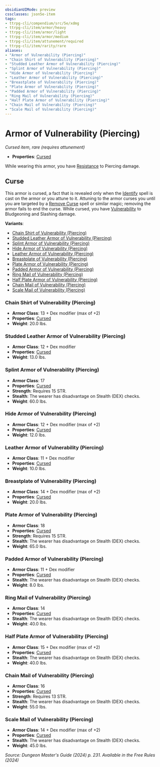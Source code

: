 ```yaml
---
obsidianUIMode: preview
cssclasses: json5e-item
tags:
- ttrpg-cli/compendium/src/5e/xdmg
- ttrpg-cli/item/armor/heavy
- ttrpg-cli/item/armor/light
- ttrpg-cli/item/armor/medium
- ttrpg-cli/item/attunement/required
- ttrpg-cli/item/rarity/rare
aliases: 
- "Armor of Vulnerability (Piercing)"
- "Chain Shirt of Vulnerability (Piercing)"
- "Studded Leather Armor of Vulnerability (Piercing)"
- "Splint Armor of Vulnerability (Piercing)"
- "Hide Armor of Vulnerability (Piercing)"
- "Leather Armor of Vulnerability (Piercing)"
- "Breastplate of Vulnerability (Piercing)"
- "Plate Armor of Vulnerability (Piercing)"
- "Padded Armor of Vulnerability (Piercing)"
- "Ring Mail of Vulnerability (Piercing)"
- "Half Plate Armor of Vulnerability (Piercing)"
- "Chain Mail of Vulnerability (Piercing)"
- "Scale Mail of Vulnerability (Piercing)"
---
```

# Armor of Vulnerability (Piercing)
*Cursed item, rare (requires attunement)*  


- **Properties**: [Cursed](3-Mechanics/CLI/rules/item-properties.md#Cursed%20Items)

While wearing this armor, you have [Resistance](3-Mechanics/CLI/rules/variant-rules/resistance-xphb.md) to Piercing damage.

## Curse

This armor is cursed, a fact that is revealed only when the [Identify](3-Mechanics/CLI/spells/identify-xphb.md) spell is cast on the armor or you attune to it. Attuning to the armor curses you until you are targeted by a [Remove Curse](3-Mechanics/CLI/spells/remove-curse-xphb.md) spell or similar magic; removing the armor fails to end the curse. While cursed, you have [Vulnerability](3-Mechanics/CLI/rules/variant-rules/vulnerability-xphb.md) to Bludgeoning and Slashing damage.

**Variants**:
- [Chain Shirt of Vulnerability (Piercing)](#Chain%20Shirt%20of%20Vulnerability%20(Piercing))
- [Studded Leather Armor of Vulnerability (Piercing)](#Studded%20Leather%20Armor%20of%20Vulnerability%20(Piercing))
- [Splint Armor of Vulnerability (Piercing)](#Splint%20Armor%20of%20Vulnerability%20(Piercing))
- [Hide Armor of Vulnerability (Piercing)](#Hide%20Armor%20of%20Vulnerability%20(Piercing))
- [Leather Armor of Vulnerability (Piercing)](#Leather%20Armor%20of%20Vulnerability%20(Piercing))
- [Breastplate of Vulnerability (Piercing)](#Breastplate%20of%20Vulnerability%20(Piercing))
- [Plate Armor of Vulnerability (Piercing)](#Plate%20Armor%20of%20Vulnerability%20(Piercing))
- [Padded Armor of Vulnerability (Piercing)](#Padded%20Armor%20of%20Vulnerability%20(Piercing))
- [Ring Mail of Vulnerability (Piercing)](#Ring%20Mail%20of%20Vulnerability%20(Piercing))
- [Half Plate Armor of Vulnerability (Piercing)](#Half%20Plate%20Armor%20of%20Vulnerability%20(Piercing))
- [Chain Mail of Vulnerability (Piercing)](#Chain%20Mail%20of%20Vulnerability%20(Piercing))
- [Scale Mail of Vulnerability (Piercing)](#Scale%20Mail%20of%20Vulnerability%20(Piercing))

### Chain Shirt of Vulnerability (Piercing)

- **Armor Class**: 13 + Dex modifier (max of +2)
- **Properties**: [Cursed](3-Mechanics/CLI/rules/item-properties.md#Cursed%20Items)
- **Weight**: 20.0 lbs.

### Studded Leather Armor of Vulnerability (Piercing)

- **Armor Class**: 12 + Dex modifier
- **Properties**: [Cursed](3-Mechanics/CLI/rules/item-properties.md#Cursed%20Items)
- **Weight**: 13.0 lbs.

### Splint Armor of Vulnerability (Piercing)

- **Armor Class**: 17
- **Properties**: [Cursed](3-Mechanics/CLI/rules/item-properties.md#Cursed%20Items)
- **Strength**: Requires 15 STR.
- **Stealth**: The wearer has disadvantage on Stealth (DEX) checks.
- **Weight**: 60.0 lbs.

### Hide Armor of Vulnerability (Piercing)

- **Armor Class**: 12 + Dex modifier (max of +2)
- **Properties**: [Cursed](3-Mechanics/CLI/rules/item-properties.md#Cursed%20Items)
- **Weight**: 12.0 lbs.

### Leather Armor of Vulnerability (Piercing)

- **Armor Class**: 11 + Dex modifier
- **Properties**: [Cursed](3-Mechanics/CLI/rules/item-properties.md#Cursed%20Items)
- **Weight**: 10.0 lbs.

### Breastplate of Vulnerability (Piercing)

- **Armor Class**: 14 + Dex modifier (max of +2)
- **Properties**: [Cursed](3-Mechanics/CLI/rules/item-properties.md#Cursed%20Items)
- **Weight**: 20.0 lbs.

### Plate Armor of Vulnerability (Piercing)

- **Armor Class**: 18
- **Properties**: [Cursed](3-Mechanics/CLI/rules/item-properties.md#Cursed%20Items)
- **Strength**: Requires 15 STR.
- **Stealth**: The wearer has disadvantage on Stealth (DEX) checks.
- **Weight**: 65.0 lbs.

### Padded Armor of Vulnerability (Piercing)

- **Armor Class**: 11 + Dex modifier
- **Properties**: [Cursed](3-Mechanics/CLI/rules/item-properties.md#Cursed%20Items)
- **Stealth**: The wearer has disadvantage on Stealth (DEX) checks.
- **Weight**: 8.0 lbs.

### Ring Mail of Vulnerability (Piercing)

- **Armor Class**: 14
- **Properties**: [Cursed](3-Mechanics/CLI/rules/item-properties.md#Cursed%20Items)
- **Stealth**: The wearer has disadvantage on Stealth (DEX) checks.
- **Weight**: 40.0 lbs.

### Half Plate Armor of Vulnerability (Piercing)

- **Armor Class**: 15 + Dex modifier (max of +2)
- **Properties**: [Cursed](3-Mechanics/CLI/rules/item-properties.md#Cursed%20Items)
- **Stealth**: The wearer has disadvantage on Stealth (DEX) checks.
- **Weight**: 40.0 lbs.

### Chain Mail of Vulnerability (Piercing)

- **Armor Class**: 16
- **Properties**: [Cursed](3-Mechanics/CLI/rules/item-properties.md#Cursed%20Items)
- **Strength**: Requires 13 STR.
- **Stealth**: The wearer has disadvantage on Stealth (DEX) checks.
- **Weight**: 55.0 lbs.

### Scale Mail of Vulnerability (Piercing)

- **Armor Class**: 14 + Dex modifier (max of +2)
- **Properties**: [Cursed](3-Mechanics/CLI/rules/item-properties.md#Cursed%20Items)
- **Stealth**: The wearer has disadvantage on Stealth (DEX) checks.
- **Weight**: 45.0 lbs.


*Source: Dungeon Master's Guide (2024) p. 231. Available in the Free Rules (2024)*